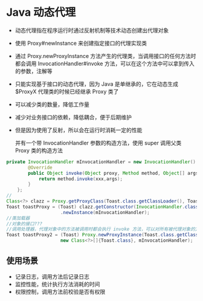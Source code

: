 # Java 动态代理
- 动态代理指在程序运行时通过反射机制等技术动态创建出代理对象
- 使用 Proxy#newInstance 来创建指定接口的代理实现类
- 通过 Proxy.newProxyInstance 方法产生的代理类，当调用接口的任何方法时都会调用 InvocationHandler#invoke 方法，可以在这个方法中可以拿到传入的参数，注解等
- 只能实现基于接口的动态代理，因为 Java 是单继承的，它在动态生成 $ProxyX 代理类的时候已经继承 Proxy 类了
- 可以减少类的数量，降低工作量
- 减少对业务接口的依赖，降低耦合，便于后期维护
- 但是因为使用了反射，所以会在运行时消耗一定的性能


  并有一个带 InvocationHandler 参数的构造方法，使用 super 调用父类 Proxy 类的构造方法

```java
private InvocationHandler mInvocationHandler = new InvocationHandler() {
        @Override
        public Object invoke(Object proxy, Method method, Object[] args) throws Throwable {
            return method.invoke(xxx,args);
        }
    };
//
Class<?> clazz = Proxy.getProxyClass(Toast.class.getClassLoader(), Toast.class);
Toast toastProxy = (Toast) clazz.getConstructor(InvocationHandler.class)
                    .newInstance(mInvocationHandler);
//类加载器
//对象的接口???
//调用处理器，代理对象中的方法被调用时都会执行 invoke 方法，可以对所有被代理对象的方法进行拦截
Toast toastProxy2 = (Toast) Proxy.newProxyInstance(Toast.class.getClassLoader(),
                    new Class<?>[]{Toast.class}, mInvocationHandler);
```


## 使用场景
- 记录日志，调用方法后记录日志
- 监控性能，统计执行方法消耗的时间
- 权限控制，调用方法前校验是否有权限